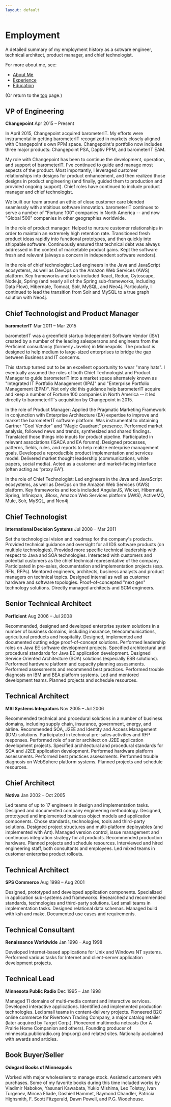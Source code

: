 ```yaml
---
layout: default
---
```


# Employment

A detailed summary of my employment history as a sotware engineer, technical architect, product manager, and chief technologist.

For more about me, see:

- [About Me](../about)
- [Experience](../experience)
- [Education](../education)

(Or return to the [top](../index.md) page.)

## VP of Engineering

**Changepoint** Apr 2015 – Present

In April 2015, Changepoint acquired barometerIT. My efforts were instrumental in getting barometerIT recognized in markets closely aligned with Changepoint's own PPM space. Changepoint's portfolio now includes three major products: Changepoint PSA, Daptiv PPM, and barometerIT EAM.

My role with Changepoint has been to continue the development, operation, and support of barometerIT. I've continued to guide and manage most aspects of the product. Most importantly, I leveraged customer relationships into designs for product enhancement, and then realized those designs in product engineering (and finally, guided them to production and provided ongoing support). Chief roles have continued to include product manager and chief technologist.

We built our team around an ethic of close customer care blended seamlessly with ambitious software innovation. barometerIT continues to serve a number of "Fortune 100" companies in North America -- and now "Global 500" companies in other geographies worldwide.

In the role of product manager: Helped to nurture customer relationships in order to maintain an extremely high retention rate. Transitioned fresh product ideas rapidly into functional prototypes, and then quickly into shippable software. Continuously ensured that technical debt was always addressed in the context of marketable product gains. Kept the software fresh and relevant (always a concern in independent software vendors).

In the role of chief technologist: Led engineers in the Java and JavaScript ecosystems, as well as DevOps on the Amazon Web Services (AWS) platform. Key frameworks and tools included React, Redux, Cytoscape, Node.js, Spring (and nearly all of the Spring sub-frameworks, including Data Flow), Hibernate, Tomcat, Solr, MySQL, and Neo4j. Particularly, I continued to lead the transition from Solr and MySQL to a true graph solution with Neo4j.


## Chief Technologist and Product Manager

**barometerIT** Mar 2011 – Mar 2015

barometerIT was a greenfield startup Independent Software Vendor (ISV) created by a number of the leading salespersons and engineers from the Perficient consultancy (formerly Javelin) in Minneapolis. The product is designed to help medium to large-sized enterprises to bridge the gap between Business and IT concerns.

This startup turned out to be an excellent opportunity to wear "many hats". I eventually assumed the roles of both Chief Technologist and Product Manager to guide barometerIT into a market space alternately known as "Integrated IT Portfolio Management (IIPA)" and "Enterprise Portfolio Management (EPM)". Not only did this guidance help barometerIT acquire and keep a number of Fortune 100 companies in North America -- it led directly to barometerIT's acquisition by Changepoint in 2015.

In the role of Product Manager: Applied the Pragmatic Marketing Framework in conjunction with Enterprise Architecture (EA) expertise to improve and market the barometerIT software platform. Was instrumental to obtaining Gartner "Cool Vendor" and "Magic Quadrant" presence. Performed market analysis, followed news and trends, synthesized and shared findings. Translated those things into inputs for product pipeline. Participated in relevant associations (ISACA and EA forums). Designed processes, patterns, fields, rules, and reports to help realize enterprise management goals. Developed a reproducible product implementation and services model. Delivered market thought leadership (communications, white papers, social media). Acted as a customer and market-facing interface (often acting as “proxy EA”).

In the role of Chief Technologist: Led engineers in the Java and JavaScript ecosystems, as well as DevOps on the Amazon Web Services (AWS) platform. Key frameworks and tools included AngularJS, Wicket, Hibernate, Spring, Infinispan, JBoss, Amazon Web Services platform (AWS), ActiveMQ, Mule, Solr, MySQL, and Neo4j.


## Chief Technologist

**International Decision Systems** Jul 2008 – Mar 2011

Set the technological vision and roadmap for the company's products. Provided technical guidance and oversight for all IDS software products (on multiple technologies). Provided more specific technical leadership with respect to Java and SOA technologies. Interacted with customers and potential customers as the chief technical representative of the company. Participated in pre-sales, documentation and implementation projects (esp. RFIs, RFPs). Mentored engineers, architects, business analysts and product managers on technical topics. Designed internal as well as customer hardware and software topologies. Proof-of-concepted "next gen" technology solutions. Directly managed architects and SCM engineers.


## Senior Technical Architect

**Perficient** Aug 2006 – Jul 2008

Recommended, designed and developed enterprise system solutions in a number of business domains, including insurance, telecommunications, agricultural products and hospitality. Designed, implemented and documented cutting edge proof-of-concept solutions. Performed leadership roles on Java EE software development projects. Specified architectural and procedural standards for Java EE application development. Designed Service Oriented Architecture (SOA) solutions (especially ESB solutions). Performed hardware platform and capacity planning assessments. Performed assessments and recommend best practices. Performed trouble diagnosis on IBM and BEA platform systems. Led and mentored development teams. Planned projects and schedule resources.

## Technical Architect

**MSI Systems Integrators** Nov 2005 – Jul 2006

Recommended technical and procedural solutions in a number of business domains, including supply chain, insurance, government, energy, and airline. Recommended SOA, J2EE and Identity and Access Management (IDM) solutions. Participated in technical pre-sales activities and RFP responses. Performed role of senior architect on J2EE application development projects. Specified architectural and procedural standards for SOA and J2EE application development. Performed hardware platform assessments. Performed best practices assessments. Performed trouble diagnosis on WebSphere platform systems. Planned projects and schedule resources. 

## Chief Architect

**Notiva** Jan 2002 – Oct 2005

Led teams of up to 17 engineers in design and implementation tasks. Designed and documented company engineering methodology. Designed, prototyped and implemented business object models and application components. Chose standards, technologies, tools and third-party solutions. Designed project structures and multi-platform deployables (and implemented with Ant). Managed version control, issue management and continuous integration strategy for all products. Recommended production hardware. Planned projects and schedule resources. Interviewed and hired engineering staff, both consultants and employees. Led mixed teams in customer enterprise product rollouts.

## Technical Architect

**SPS Commerce** Aug 1998 – Aug 2001

Designed, prototyped and developed application components. Specialized in application sub-systems and frameworks. Researched and recommended standards, technologies and third-party solutions. Led small teams in implementation tasks. Designed relational data schemas. Managed build with ksh and make. Documented use cases and requirements.

## Technical Consultant

**Renaissance Worldwide** Jan 1998 – Aug 1998

Developed Internet-based applications for Unix and Windows NT systems. Performed various tasks for Internet and client-server application development projects.

## Technical Lead

**Minnesota Public Radio** Dec 1995 – Jan 1998

Managed 11 domains of multi-media content and interactive services. Developed interactive applications. Identified and implemented production technologies. Led small teams in content-delivery projects. Pioneered B2C online commerce for Rivertown Trading Company, a major catalog retailer (later acquired by Target Corp.). Pioneered multimedia netcasts (for A Prairie Home Companion and others). Founding producer of minnesota.publicradio.org (mpr.org) and related sites. Nationally acclaimed with awards and articles.

## Book Buyer/Seller

**Odegard Books of Minneapolis**

Worked with major wholesalers to manage stock. Assisted customers with purchases. Some of my favorite books during this time included works by Vladimir Nabokov, Yasunari Kawabata, Yukio Mishima, Leo Tolstoy, Ivan Turgenev, Mircea Eliade, Dashiell Hammet, Raymond Chandler, Patricia Highsmith, F. Scott Fitzgerald, Dawn Powell, and P.G. Wodehouse.
